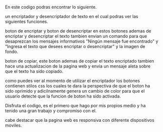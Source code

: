 En este codigo podras encontrar lo siguiente.

un encriptador y desencriptador de texto en el cual podras ver las siguientes funciones.

boton de encriptar y boton de desencriptar en  estos botones ademas de encriptar y desencriptar el texto tambien envian un comando para 
que desaprezcan los mensajes informativos "Ningún mensaje fue encontrado" y "Ingresa el texto que desees encriptar o desencriptar" y la imagen de fondo.

boton de copiar, este boton ademas de copiar el texto encriptado tambien hace una actualizacion de la pagina web y envia un mensaje aleta sobre que el texto ha sido copiado.

como puedes ver al momento de utilizar el encriptador los botones  contienen stilos css los cuales te dara la perspectiva de que el boton ha sido oprimido y adicilnamente 
genera un cambio de color para que el usuario detecte que la funcion de boton ha sido activada.

Disfruta el codigo, es el primero que hago por mis propios medio y ha tenido una gran trabajo y compromiso con el.

cabe destacar que la pagina web es responsiva con diferente dispositivos moviles.
